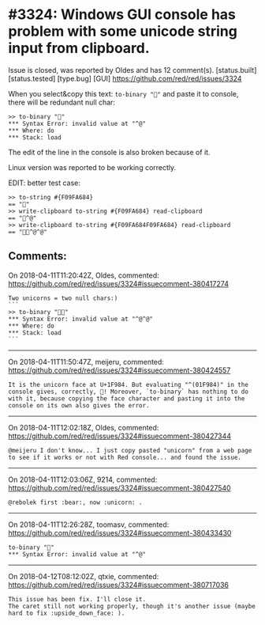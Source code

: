 
#3324: Windows GUI console has problem with some unicode string input from clipboard.
================================================================================
Issue is closed, was reported by Oldes and has 12 comment(s).
[status.built] [status.tested] [type.bug] [GUI]
<https://github.com/red/red/issues/3324>

When you select&copy this text: ```to-binary "🦄"``` and paste it to console, there will be redundant null char:
```
>> to-binary "🦄"
*** Syntax Error: invalid value at "^@"
*** Where: do
*** Stack: load 
```
The edit of the line in the console is also broken because of it.

Linux version was reported to be working correctly.

EDIT:
better test case:
```
>> to-string #{F09FA684}
== "🦄"
>> write-clipboard to-string #{F09FA684} read-clipboard
== "🦄^@"
>> write-clipboard to-string #{F09FA684F09FA684} read-clipboard
== "🦄🦄^@^@"
```



Comments:
--------------------------------------------------------------------------------

On 2018-04-11T11:20:42Z, Oldes, commented:
<https://github.com/red/red/issues/3324#issuecomment-380417274>

    Two unicorns = two null chars:)
    ```
    >> to-binary "🦄🦄"
    *** Syntax Error: invalid value at "^@^@"
    *** Where: do
    *** Stack: load 
    ```

--------------------------------------------------------------------------------

On 2018-04-11T11:50:47Z, meijeru, commented:
<https://github.com/red/red/issues/3324#issuecomment-380424557>

    It is the unicorn face at U+1F984. But evaluating "^(01F984)" in the console gives, correctly, 🦄! Moreover, `to-binary` has nothing to do with it, because copying the face character and pasting it into the console on its own also gives the error.

--------------------------------------------------------------------------------

On 2018-04-11T12:02:18Z, Oldes, commented:
<https://github.com/red/red/issues/3324#issuecomment-380427344>

    @meijeru I don't know... I just copy pasted "unicorn" from a web page to see if it works or not with Red console... and found the issue.

--------------------------------------------------------------------------------

On 2018-04-11T12:03:06Z, 9214, commented:
<https://github.com/red/red/issues/3324#issuecomment-380427540>

    @rebolek first :bear:, now :unicorn: .

--------------------------------------------------------------------------------

On 2018-04-11T12:26:28Z, toomasv, commented:
<https://github.com/red/red/issues/3324#issuecomment-380433430>

    to-binary "🙈"
    *** Syntax Error: invalid value at "^@"

--------------------------------------------------------------------------------

On 2018-04-12T08:12:02Z, qtxie, commented:
<https://github.com/red/red/issues/3324#issuecomment-380717036>

    This issue has been fix. I'll close it.
    The caret still not working properly, though it's another issue (maybe hard to fix :upside_down_face: ).

